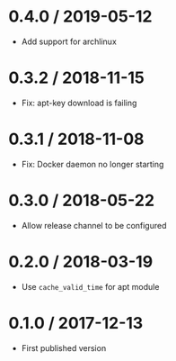 # 0.4.0 / 2019-05-12

  * Add support for archlinux

# 0.3.2 / 2018-11-15

  * Fix: apt-key download is failing

# 0.3.1 / 2018-11-08

  * Fix: Docker daemon no longer starting

# 0.3.0 / 2018-05-22

  * Allow release channel to be configured

# 0.2.0 / 2018-03-19

  * Use `cache_valid_time` for apt module

# 0.1.0 / 2017-12-13

  * First published version